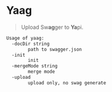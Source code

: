 # Yaag
> Upload Sw**ag**ger to **Ya**pi.

```bash
Usage of yaag:
  -docDir string
        path to swagger.json
  -init
        init
  -mergeMode string
        merge mode
  -upload
        upload only, no swag generate
```